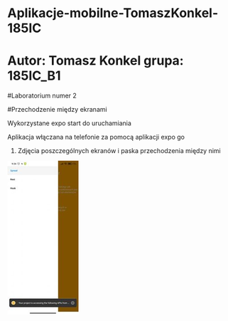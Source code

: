 # Aplikacje-mobilne-TomaszKonkel-185IC
# Autor: Tomasz Konkel grupa: 185IC_B1


#Laboratorium numer 2

#Przechodzenie między ekranami 

Wykorzystane expo start do uruchamiania 

Aplikacja włączana na telefonie za pomocą aplikacji expo go

1. Zdjęcia poszczególnych ekranów i paska przechodzenia między nimi 

![alt text](https://github.com/TomaszKonkel/TomaszKonkel-aplikacje-mobilne-TomaszKonkel-185IC_B1/blob/master/Labki2/1.jpg)
